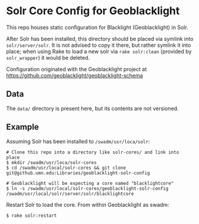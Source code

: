 # Solr Core Config for Geoblacklight
This repo houses static configuration for Blacklight (Geoblacklight) in Solr.

After Solr has been installed, this directory should be placed via symlink into `solr/server/solr`. 
It is not advised to copy it there, but rather symlink it into place; when using Rake to load a new solr via `rake solr:clean` (provided by `solr_wrapper`) it would be deleted.

Configuration originated with the Geoblacklight project at https://github.com/geoblacklight/geoblacklight-schema

## Data
The `data/` directory is present here, but its contents are not versioned.

## Example
Assuming Solr has been installed to `/swadm/usr/loca/solr`:

```shell
# Clone this repo into a directory like solr-cores/ and link into place
$ mkdir /swadm/usr/loca/solr-cores
$ cd /swadm/usr/local/solr-cores && git clone git@github.umn.edu:Libraries/geoblacklight-solr-config

# Geoblacklight will be expecting a core named "blacklightcore"
$ ln -s /swadm/usr/local/solr-cores/geoblacklight-solr-config /swadm/usr/local/solr/server/solr/blacklightcore
```

Restart Solr to load the core.  From within Geoblacklight as swadm:

```shell
$ rake solr:restart
```
